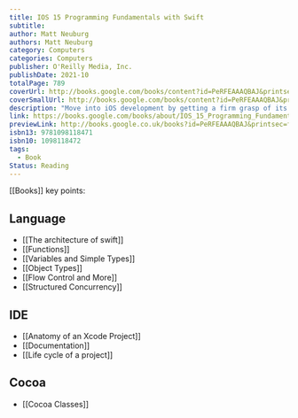 ```yaml
---
title: IOS 15 Programming Fundamentals with Swift
subtitle: 
author: Matt Neuburg
authors: Matt Neuburg
category: Computers
categories: Computers
publisher: O'Reilly Media, Inc.
publishDate: 2021-10
totalPage: 789
coverUrl: http://books.google.com/books/content?id=PeRFEAAAQBAJ&printsec=frontcover&img=1&zoom=1&edge=curl&source=gbs_api
coverSmallUrl: http://books.google.com/books/content?id=PeRFEAAAQBAJ&printsec=frontcover&img=1&zoom=5&edge=curl&source=gbs_api
description: "Move into iOS development by getting a firm grasp of its fundamentals, including the Xcode 13 IDE, Cocoa Touch, and the latest version of Apple's acclaimed programming language, Swift 5.5. With this thoroughly updated guide, you'll learn the Swift language, understand Apple's Xcode development tools, and discover the Cocoa framework. Explore Swift's object-oriented concepts Become familiar with built-in Swift types Dive deep into Swift objects, protocols, and generics Tour the life cycle of an Xcode project Learn how nibs are loaded Understand Cocoa's event-driven design Communicate with C and Objective-C In this edition, catch up on the latest iOS programming features: Structured concurrency: async/await, tasks, and actors Swift native formatters and attributed strings Lazy locals and throwing getters Enhanced collections with the Swift Algorithms and Collections packages Xcode tweaks: column breakpoints, package collections, and Info.plist build settings Improvements in Git integration, localization, unit testing, documentation, and distribution And more!"
link: https://books.google.com/books/about/IOS_15_Programming_Fundamentals_with_Swi.html?hl=&id=PeRFEAAAQBAJ
previewLink: http://books.google.co.uk/books?id=PeRFEAAAQBAJ&printsec=frontcover&dq=iOS+15+programming+fundamentals+with+swift&hl=&as_pt=BOOKS&cd=1&source=gbs_api
isbn13: 9781098118471
isbn10: 1098118472
tags:
  - Book
Status: Reading
---
```

[[Books]]
key points:
## Language
- [[The architecture of swift]]
- [[Functions]]
- [[Variables and Simple Types]]
- [[Object Types]]
- [[Flow Control and More]]
- [[Structured Concurrency]]
## IDE
- [[Anatomy of an Xcode Project]]
- [[Documentation]]
- [[Life cycle of a project]]
## Cocoa
- [[Cocoa Classes]]